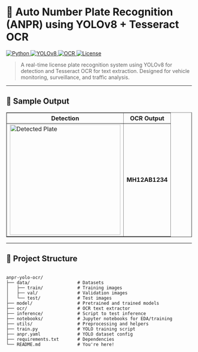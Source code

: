 <h1>🚗 Auto Number Plate Recognition (ANPR) using YOLOv8 + Tesseract OCR</h1>

<p>
  <a href="https://www.python.org/">
    <img src="https://img.shields.io/badge/Python-3.8+-blue.svg" alt="Python" />
  </a>
  <a href="https://github.com/ultralytics/ultralytics">
    <img src="https://img.shields.io/badge/YOLOv8-Ultralytics-success" alt="YOLOv8" />
  </a>
  <a href="https://github.com/tesseract-ocr/tesseract">
    <img src="https://img.shields.io/badge/OCR-Tesseract-yellow" alt="OCR" />
  </a>
  <a href="LICENSE">
    <img src="https://img.shields.io/badge/License-MIT-green" alt="License" />
  </a>
</p>

<blockquote>
  A real-time license plate recognition system using YOLOv8 for detection and Tesseract OCR for text extraction. Designed for vehicle monitoring, surveillance, and traffic analysis.
</blockquote>

<hr />

<h2>📸 Sample Output</h2>

<table border="1" cellpadding="8">
  <thead>
    <tr>
      <th>Detection</th>
      <th>OCR Output</th>
    </tr>
  </thead>
  <tbody>
    <tr>
      <td><img src="https://raw.githubusercontent.com/opencv/opencv/master/samples/data/license_plate.png" alt="Detected Plate" width="300"></td>
      <td><strong>MH12AB1234</strong></td>
    </tr>
  </tbody>
</table>

<hr />

<h2>📂 Project Structure</h2>

<pre><code>
anpr-yolo-ocr/
├── data/                  # Datasets
│   ├── train/             # Training images
│   ├── val/               # Validation images
│   └── test/              # Test images
├── model/                 # Pretrained and trained models
├── ocr/                   # OCR text extractor
├── inference/             # Script to test inference
├── notebooks/             # Jupyter notebooks for EDA/training
├── utils/                 # Preprocessing and helpers
├── train.py               # YOLO training script
├── anpr.yaml              # YOLO dataset config
├── requirements.txt       # Dependencies
└── README.md              # You're here!
</code></pre>

